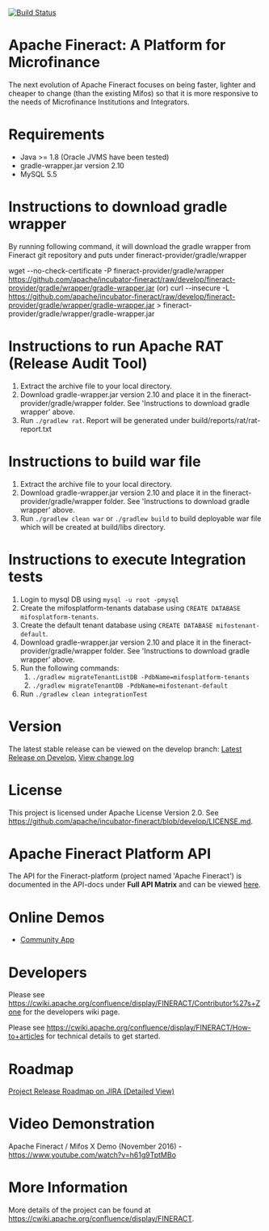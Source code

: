 [![Build Status](https://api.travis-ci.org/iDTLabssl/incubator-fineract.svg?branch==develop)](https://travis-ci.org/iDTLabssl/incubator-fineract)

Apache Fineract: A Platform for Microfinance
============

The next evolution of Apache Fineract focuses on being faster, lighter and cheaper to change (than the existing Mifos) so that it is more responsive to the needs of Microfinance Institutions and Integrators.

Requirements
============
* Java >= 1.8 (Oracle JVMS have been tested)
* gradle-wrapper.jar version 2.10
* MySQL 5.5

Instructions to download gradle wrapper
============
By running following command, it will download the gradle wrapper from Fineract git repository and puts under fineract-provider/gradle/wrapper

wget --no-check-certificate -P fineract-provider/gradle/wrapper https://github.com/apache/incubator-fineract/raw/develop/fineract-provider/gradle/wrapper/gradle-wrapper.jar
(or)
curl --insecure -L https://github.com/apache/incubator-fineract/raw/develop/fineract-provider/gradle/wrapper/gradle-wrapper.jar > fineract-provider/gradle/wrapper/gradle-wrapper.jar

Instructions to run Apache RAT (Release Audit Tool)
============
1. Extract the archive file to your local directory.
2. Download gradle-wrapper.jar version 2.10 and place it in the fineract-provider/gradle/wrapper folder. See 'Instructions to download gradle wrapper' above.
3. Run `./gradlew rat`. Report will be generated under build/reports/rat/rat-report.txt

Instructions to build war file
============
1. Extract the archive file to your local directory.
2. Download gradle-wrapper.jar version 2.10 and place it in the fineract-provider/gradle/wrapper folder. See 'Instructions to download gradle wrapper' above.
3. Run `./gradlew clean war` or `./gradlew build` to build deployable war file which will be created at build/libs directory.


Instructions to execute Integration tests
============
1. Login to mysql DB using `mysql -u root -pmysql`
2. Create the mifosplatform-tenants database using `CREATE DATABASE mifosplatform-tenants`.
3. Create the default tenant database using `CREATE DATABASE mifostenant-default`.
4. Download gradle-wrapper.jar version 2.10 and place it in the fineract-provider/gradle/wrapper folder. See 'Instructions to download gradle wrapper' above.
5. Run the following commands:
	1. `./gradlew migrateTenantListDB -PdbName=mifosplatform-tenants`
	2. `./gradlew migrateTenantDB -PdbName=mifostenant-default`
6. Run `./gradlew clean integrationTest`

Version
============

The latest stable release can be viewed on the develop branch: [Latest Release on Develop](https://github.com/apache/incubator-fineract/tree/develop "Latest Release"), [View change log](https://github.com/apache/incubator-fineract/blob/develop/CHANGELOG.md "Latest release change log")

License
============

This project is licensed under Apache License Version 2.0. See <https://github.com/apache/incubator-fineract/blob/develop/LICENSE.md>.

Apache Fineract Platform API
============

The API for the Fineract-platform (project named 'Apache Fineract') is documented in the API-docs under <b>Full API Matrix</b> and can be viewed [here](https://demo.openmf.org/api-docs/apiLive.htm "API Documentation").

Online Demos
============

* [Community App](https://demo.openmf.org "Reference Client App")

Developers
============
Please see <https://cwiki.apache.org/confluence/display/FINERACT/Contributor%27s+Zone> for the developers wiki page.

Please see <https://cwiki.apache.org/confluence/display/FINERACT/How-to+articles> for technical details to get started.

Roadmap
============

[Project Release Roadmap on JIRA (Detailed View)](https://issues.apache.org/jira/browse/FINERACT-268?jql=project%20%3D%20FINERACT "Project Release Roadmap on JIRA (Detailed View)")

Video Demonstration
============

Apache Fineract / Mifos X Demo (November 2016) - <https://www.youtube.com/watch?v=h61g9TptMBo>

More Information
============
More details of the project can be found at <https://cwiki.apache.org/confluence/display/FINERACT>.
